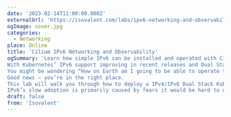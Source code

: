 ```yaml
---
date: '2023-02-14T11:00:00.000Z'
externalUrl: 'https://isovalent.com/labs/ipv6-networking-and-observability/'
ogImage: cover.jpg
categories:
  - Networking
place: Online
title: 'Cilium IPv6 Networking and Observability'
ogSummary: 'Learn how simple IPv6 can be installed and operated with Cilium and Hubble.
With Kubernetes’ IPv6 support improving in recent releases and Dual Stack Generally Available in Kubernetes 1.23, it’s time to learn about IPv6 on Kubernetes.
You might be wondering “How on Earth am I going to be able to operate this?”
Good news – you’re in the right place.
This lab will walk you through how to deploy a IPv4/IPv6 Dual Stack Kubernetes cluster and install Cilium and Hubble to benefit from their networking and observability capabilities. In particular, visibility of IPv6 flows is absolutely essential.
IPv6’s slow adoption is primarily caused by fears it would be hard to operate and manage. As you will see, a tool such as Hubble will help operators visualize and understand their IPv6 network better.'
draft: false
from: 'Isovalent'
---
```

